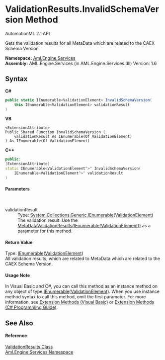 # ValidationResults.InvalidSchemaVersion Method 
AutomationML 2.1 API 

Gets the validation results for all MetaData which are related to the CAEX Schema Version

**Namespace:**&nbsp;<a href="N_Aml_Engine_Services">Aml.Engine.Services</a><br />**Assembly:**&nbsp;AML.Engine.Services (in AML.Engine.Services.dll) Version: 1.6

## Syntax

**C#**<br />
``` C#
public static IEnumerable<ValidationElement> InvalidSchemaVersion(
	this IEnumerable<ValidationElement> validationResult
)
```

**VB**<br />
``` VB
<ExtensionAttribute>
Public Shared Function InvalidSchemaVersion ( 
	validationResult As IEnumerable(Of ValidationElement)
) As IEnumerable(Of ValidationElement)
```

**C++**<br />
``` C++
public:
[ExtensionAttribute]
static IEnumerable<ValidationElement^>^ InvalidSchemaVersion(
	IEnumerable<ValidationElement^>^ validationResult
)
```


#### Parameters
&nbsp;<dl><dt>validationResult</dt><dd>Type: <a href="https://docs.microsoft.com/dotnet/api/system.collections.generic.ienumerable-1" target="_parent" rel="noopener noreferrer">System.Collections.Generic.IEnumerable</a>(<a href="T_Aml_Engine_Services_ValidationElement">ValidationElement</a>)<br />The validation result. Use the <a href="M_Aml_Engine_Services_ValidationResults_MetaDataValidationResults">MetaDataValidationResults(IEnumerable(ValidationElement))</a> as a parameter for this method.</dd></dl>

#### Return Value
Type: <a href="https://docs.microsoft.com/dotnet/api/system.collections.generic.ienumerable-1" target="_parent" rel="noopener noreferrer">IEnumerable</a>(<a href="T_Aml_Engine_Services_ValidationElement">ValidationElement</a>)<br />All validation results, which are related to MetaData which are related to the CAEX Schema Version.

#### Usage Note
In Visual Basic and C#, you can call this method as an instance method on any object of type <a href="https://docs.microsoft.com/dotnet/api/system.collections.generic.ienumerable-1" target="_parent" rel="noopener noreferrer">IEnumerable</a>(<a href="T_Aml_Engine_Services_ValidationElement">ValidationElement</a>). When you use instance method syntax to call this method, omit the first parameter. For more information, see <a href="https://docs.microsoft.com/dotnet/visual-basic/programming-guide/language-features/procedures/extension-methods" target="_blank" rel="noopener noreferrer">Extension Methods (Visual Basic)</a> or <a href="https://docs.microsoft.com/dotnet/csharp/programming-guide/classes-and-structs/extension-methods" target="_blank" rel="noopener noreferrer">Extension Methods (C# Programming Guide)</a>.

## See Also


#### Reference
<a href="T_Aml_Engine_Services_ValidationResults">ValidationResults Class</a><br /><a href="N_Aml_Engine_Services">Aml.Engine.Services Namespace</a><br />